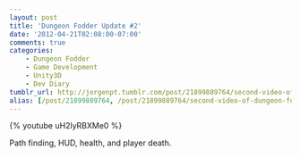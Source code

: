 ```yaml
---
layout: post
title: 'Dungeon Fodder Update #2'
date: '2012-04-21T02:08:00-07:00'
comments: true
categories:
    - Dungeon Fodder
    - Game Development
    - Unity3D
    - Dev Diary
tumblr_url: http://jorgenpt.tumblr.com/post/21899889764/second-video-of-dungeon-fodder-path-finding-hud
alias: [/post/21899889764, /post/21899889764/second-video-of-dungeon-fodder-path-finding-hud]
---
```


{% youtube uH2lyRBXMe0 %}

Path finding, HUD, health, and player death.
